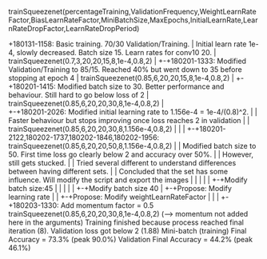 trainSqueezenet(percentageTraining,ValidationFrequency,WeightLearnRateFactor,BiasLearnRateFactor,MiniBatchSize,MaxEpochs,InitialLearnRate,LearnRateDropFactor,LearnRateDropPeriod)

+180131-1158: Basic training. 70/30 Validation/Training.
|	      Initial learn rate 1e-4, slowly decreased. Batch size 15. Learn rates for conv10 20.
|	      trainSqueezenet(0.7,3,20,20,15,8,1e-4,0.8,2)
|
+-+180201-1333: Modified Validation/Training to 85/15. Reached 40% but went down to 35 before stopping at epoch 4
  |		trainSqueezenet(0.85,6,20,20,15,8,1e-4,0.8,2)
  |
  +-+180201-1415: Modified batch size to 30. Better performance and behaviour. Still hard to go below loss of 2
    |		  trainSqueezenet(0.85,6,20,20,30,8,1e-4,0.8,2)
    |			
    +-+180201-2026: Modified initial learning rate to 1.156e-4 = 1e-4/(0.8)^2. 
    | |		    Faster behaviour but stops improving once loss reaches 2 in validation
    | |		    trainSqueezenet(0.85,6,20,20,30,8,1.156e-4,0.8,2)
    | |
    | +-+180201-2122,180202-1737,180202-1846,180202-1956: trainSqueezenet(0.85,6,20,20,50,8,1.156e-4,0.8,2)
    | |           Modified batch size to 50. First time loss go clearly below 2 and accuracy over 50%.
    | | 	      However, still gets stucked.
    | |		      Tried several different to understand differences between having different sets.
    | |           Concluded that the set has some influence. Will modify the script and export the images
    | | 
    | | 
    | +-+Modify batch size:45
    | |
    | |
    | +-+Modify batch size 40
    |
    +-+Propose: Modify learning rate
    |
    |
    +-+Propose: Modify weightLearnRateFactor
    |
    |
    |
    +-+180203-1330: Add momentum factor = 0.5
                    trainSqueezenet(0.85,6,20,20,30,8,1e-4,0.8,2)  (--> momentum not added here in the arguments)
		    Training finished because process reached final iteration (8). 
		    Validation loss got below 2 (1.88)
		    Mini-batch (training) Final Accuracy = 73.3% (peak 90.0%)
		    Validation Final Accuracy = 44.2% (peak 46.1%)
